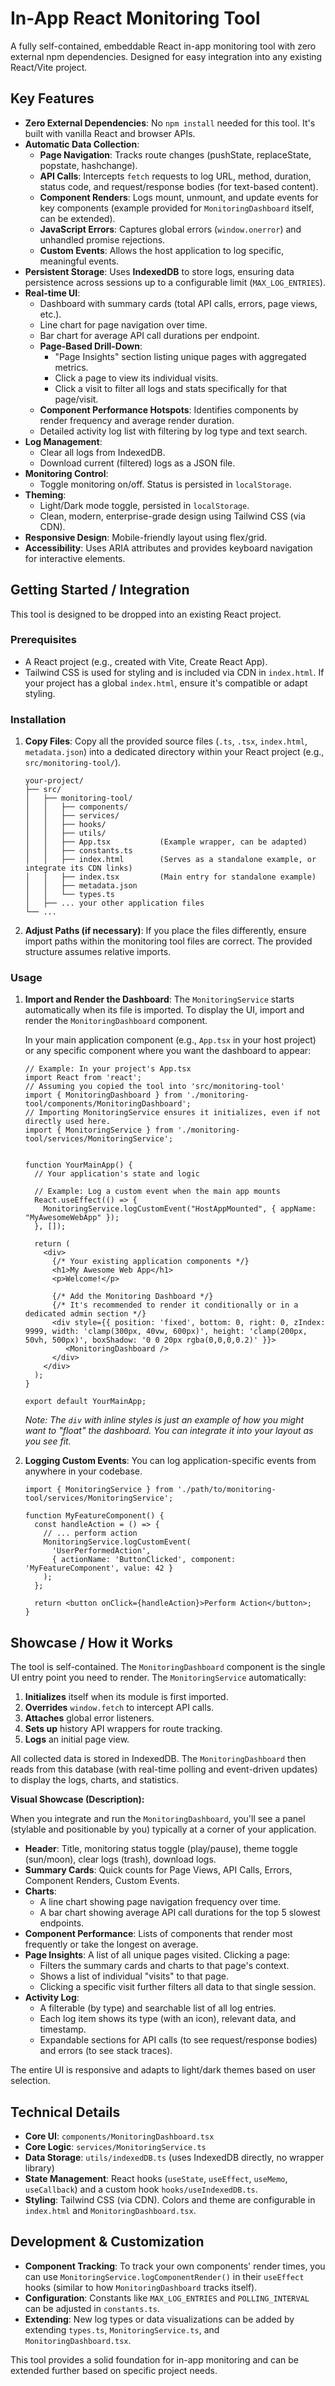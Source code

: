 
# In-App React Monitoring Tool

A fully self-contained, embeddable React in-app monitoring tool with zero external npm dependencies. Designed for easy integration into any existing React/Vite project.

## Key Features

*   **Zero External Dependencies**: No `npm install` needed for this tool. It's built with vanilla React and browser APIs.
*   **Automatic Data Collection**:
    *   **Page Navigation**: Tracks route changes (pushState, replaceState, popstate, hashchange).
    *   **API Calls**: Intercepts `fetch` requests to log URL, method, duration, status code, and request/response bodies (for text-based content).
    *   **Component Renders**: Logs mount, unmount, and update events for key components (example provided for `MonitoringDashboard` itself, can be extended).
    *   **JavaScript Errors**: Captures global errors (`window.onerror`) and unhandled promise rejections.
    *   **Custom Events**: Allows the host application to log specific, meaningful events.
*   **Persistent Storage**: Uses **IndexedDB** to store logs, ensuring data persistence across sessions up to a configurable limit (`MAX_LOG_ENTRIES`).
*   **Real-time UI**:
    *   Dashboard with summary cards (total API calls, errors, page views, etc.).
    *   Line chart for page navigation over time.
    *   Bar chart for average API call durations per endpoint.
    *   **Page-Based Drill-Down**:
        *   "Page Insights" section listing unique pages with aggregated metrics.
        *   Click a page to view its individual visits.
        *   Click a visit to filter all logs and stats specifically for that page/visit.
    *   **Component Performance Hotspots**: Identifies components by render frequency and average render duration.
    *   Detailed activity log list with filtering by log type and text search.
*   **Log Management**:
    *   Clear all logs from IndexedDB.
    *   Download current (filtered) logs as a JSON file.
*   **Monitoring Control**:
    *   Toggle monitoring on/off. Status is persisted in `localStorage`.
*   **Theming**:
    *   Light/Dark mode toggle, persisted in `localStorage`.
    *   Clean, modern, enterprise-grade design using Tailwind CSS (via CDN).
*   **Responsive Design**: Mobile-friendly layout using flex/grid.
*   **Accessibility**: Uses ARIA attributes and provides keyboard navigation for interactive elements.

## Getting Started / Integration

This tool is designed to be dropped into an existing React project.

### Prerequisites

*   A React project (e.g., created with Vite, Create React App).
*   Tailwind CSS is used for styling and is included via CDN in `index.html`. If your project has a global `index.html`, ensure it's compatible or adapt styling.

### Installation

1.  **Copy Files**: Copy all the provided source files (`.ts`, `.tsx`, `index.html`, `metadata.json`) into a dedicated directory within your React project (e.g., `src/monitoring-tool/`).

    ```
    your-project/
    ├── src/
    │   ├── monitoring-tool/
    │   │   ├── components/
    │   │   ├── services/
    │   │   ├── hooks/
    │   │   ├── utils/
    │   │   ├── App.tsx           (Example wrapper, can be adapted)
    │   │   ├── constants.ts
    │   │   ├── index.html        (Serves as a standalone example, or integrate its CDN links)
    │   │   ├── index.tsx         (Main entry for standalone example)
    │   │   ├── metadata.json
    │   │   └── types.ts
    │   ├── ... your other application files
    └── ...
    ```

2.  **Adjust Paths (if necessary)**: If you place the files differently, ensure import paths within the monitoring tool files are correct. The provided structure assumes relative imports.

### Usage

1.  **Import and Render the Dashboard**:
    The `MonitoringService` starts automatically when its file is imported. To display the UI, import and render the `MonitoringDashboard` component.

    In your main application component (e.g., `App.tsx` in your host project) or any specific component where you want the dashboard to appear:

    ```tsx
    // Example: In your project's App.tsx
    import React from 'react';
    // Assuming you copied the tool into 'src/monitoring-tool'
    import { MonitoringDashboard } from './monitoring-tool/components/MonitoringDashboard';
    // Importing MonitoringService ensures it initializes, even if not directly used here.
    import { MonitoringService } from './monitoring-tool/services/MonitoringService';


    function YourMainApp() {
      // Your application's state and logic

      // Example: Log a custom event when the main app mounts
      React.useEffect(() => {
        MonitoringService.logCustomEvent("HostAppMounted", { appName: "MyAwesomeWebApp" });
      }, []);

      return (
        <div>
          {/* Your existing application components */}
          <h1>My Awesome Web App</h1>
          <p>Welcome!</p>

          {/* Add the Monitoring Dashboard */}
          {/* It's recommended to render it conditionally or in a dedicated admin section */}
          <div style={{ position: 'fixed', bottom: 0, right: 0, zIndex: 9999, width: 'clamp(300px, 40vw, 600px)', height: 'clamp(200px, 50vh, 500px)', boxShadow: '0 0 20px rgba(0,0,0,0.2)' }}>
             <MonitoringDashboard />
          </div>
        </div>
      );
    }

    export default YourMainApp;
    ```
    *Note: The `div` with inline styles is just an example of how you might want to "float" the dashboard. You can integrate it into your layout as you see fit.*

2.  **Logging Custom Events**:
    You can log application-specific events from anywhere in your codebase.

    ```tsx
    import { MonitoringService } from './path/to/monitoring-tool/services/MonitoringService';

    function MyFeatureComponent() {
      const handleAction = () => {
        // ... perform action
        MonitoringService.logCustomEvent(
          'UserPerformedAction',
          { actionName: 'ButtonClicked', component: 'MyFeatureComponent', value: 42 }
        );
      };

      return <button onClick={handleAction}>Perform Action</button>;
    }
    ```

## Showcase / How it Works

The tool is self-contained. The `MonitoringDashboard` component is the single UI entry point you need to render. The `MonitoringService` automatically:

1.  **Initializes** itself when its module is first imported.
2.  **Overrides** `window.fetch` to intercept API calls.
3.  **Attaches** global error listeners.
4.  **Sets up** history API wrappers for route tracking.
5.  **Logs** an initial page view.

All collected data is stored in IndexedDB. The `MonitoringDashboard` then reads from this database (with real-time polling and event-driven updates) to display the logs, charts, and statistics.

**Visual Showcase (Description):**

When you integrate and run the `MonitoringDashboard`, you'll see a panel (stylable and positionable by you) typically at a corner of your application.
*   **Header**: Title, monitoring status toggle (play/pause), theme toggle (sun/moon), clear logs (trash), download logs.
*   **Summary Cards**: Quick counts for Page Views, API Calls, Errors, Component Renders, Custom Events.
*   **Charts**:
    *   A line chart showing page navigation frequency over time.
    *   A bar chart showing average API call durations for the top 5 slowest endpoints.
*   **Component Performance**: Lists of components that render most frequently or take the longest on average.
*   **Page Insights**: A list of all unique pages visited. Clicking a page:
    *   Filters the summary cards and charts to that page's context.
    *   Shows a list of individual "visits" to that page.
    *   Clicking a specific visit further filters all data to that single session.
*   **Activity Log**:
    *   A filterable (by type) and searchable list of all log entries.
    *   Each log item shows its type (with an icon), relevant data, and timestamp.
    *   Expandable sections for API calls (to see request/response bodies) and errors (to see stack traces).

The entire UI is responsive and adapts to light/dark themes based on user selection.

## Technical Details

*   **Core UI**: `components/MonitoringDashboard.tsx`
*   **Core Logic**: `services/MonitoringService.ts`
*   **Data Storage**: `utils/indexedDB.ts` (uses IndexedDB directly, no wrapper library)
*   **State Management**: React hooks (`useState`, `useEffect`, `useMemo`, `useCallback`) and a custom hook `hooks/useIndexedDB.ts`.
*   **Styling**: Tailwind CSS (via CDN). Colors and theme are configurable in `index.html` and `MonitoringDashboard.tsx`.

## Development & Customization

*   **Component Tracking**: To track your own components' render times, you can use `MonitoringService.logComponentRender()` in their `useEffect` hooks (similar to how `MonitoringDashboard` tracks itself).
*   **Configuration**: Constants like `MAX_LOG_ENTRIES` and `POLLING_INTERVAL` can be adjusted in `constants.ts`.
*   **Extending**: New log types or data visualizations can be added by extending `types.ts`, `MonitoringService.ts`, and `MonitoringDashboard.tsx`.

This tool provides a solid foundation for in-app monitoring and can be extended further based on specific project needs.
      